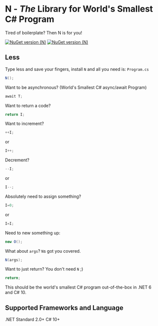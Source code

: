 # N - *The* Library for World's Smallest C# Program
Tired of boilerplate? Then N is for you!

[![NuGet version (N)](https://img.shields.io/nuget/dt/N.svg?style=flat-square)](https://www.nuget.org/packages/N/)
[![NuGet version (N)](https://img.shields.io/nuget/v/N.svg?style=flat-square)](https://www.nuget.org/packages/N/)

## Less
Type less and save your fingers, install `N` and all you need is:
`Program.cs`
```csharp
N();
```
Want to be asynchronous? (World's Smallest C# async/await Program)
```csharp
await T;
```
Want to return a code?
```csharp
return I;
```
Want to increment?
```csharp
++I;
```
or
```csharp
I++;
```
Decrement?
```csharp
--I;
```
or
```csharp
I--;
```
Absolutely need to assign something?
```csharp
I=0;
```
or
```csharp
I=I;
```
Need to new something up:
```csharp
new O();
```
What about `args`? `N`s got you covered.
```csharp
N(args);
```
Want to just return? You don't need `N` ;)
```csharp
return;
```
This should be the world's smallest C# program out-of-the-box in .NET 6 and C# 10.

## Supported Frameworks and Language
.NET Standard 2.0+
C# 10+

